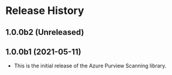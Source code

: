 # Release History

## 1.0.0b2 (Unreleased)


## 1.0.0b1 (2021-05-11)

- This is the initial release of the Azure Purview Scanning library.
